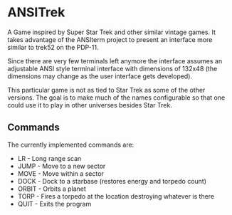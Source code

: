 # ANSITrek
A Game inspired by Super Star Trek and other similar vintage games.  It
takes advantage of the ANSIterm project to present an interface more similar
to trek52 on the PDP-11.

Since there are very few terminals left anymore the interface assumes
an adjustable ANSI style terminal interface with dimensions of 132x48
(the dimensions may change as the user interface gets developed).

This particular game is not as tied to Star Trek as some of the other versions.
The goal is to make much of the names configurable so that one could use it
to play in other universes besides Star Trek.

## Commands
The currently implemented commands are:
* LR - Long range scan
* JUMP - Move to a new sector
* MOVE - Move within a sector
* DOCK - Dock to a starbase (restores energy and torpedo count)
* ORBIT - Orbits a planet
* TORP - Fires a torpedo at the location destroying whatever is there
* QUIT - Exits the program
